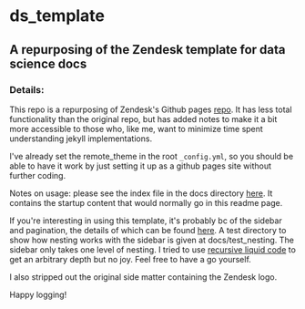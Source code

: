 
# ds_template

## A repurposing of the Zendesk template for data science docs

### Details:

This repo is a repurposing of Zendesk's Github pages [repo](https://github.com/zendesk/jekyll-theme-zendesk-garden).  It has less total functionality than the original repo, but has added notes to make it a bit more accessible to those who, like me, want to minimize time spent understanding jekyll implementations.

I've already set the remote_theme in the root `_config.yml`, so you should be able to have it work by just setting it up as a github pages site without further coding.

Notes on usage: please see the index file in the docs directory [here](https://github.com/mgoold/ds_template/blob/main/docs/index.md).  It contains the startup content that would normally go in this readme page.

If you're interesting in using this template, it's probably bc of the sidebar and pagination, the details of which can be found [here](https://github.com/mgoold/ds_template/blob/main/docs/customization/sidebar.md).  A test directory to show how nesting works with the sidebar is given at docs/test_nesting.  The sidebar only takes one level of nesting.  I tried to use [recursive liquid code](https://jekyllrb.com/tutorials/navigation/#scenario-9-nested-tree-navigation-with-recursion) to get an arbitrary depth but no joy.  Feel free to have a go yourself. 

I also stripped out the original side matter containing the Zendesk logo.

Happy logging!